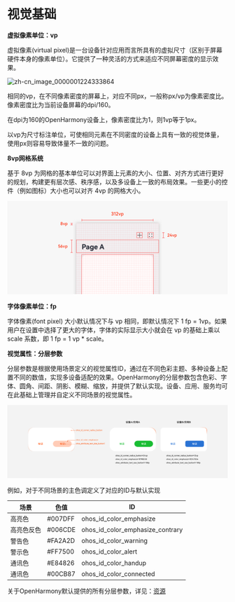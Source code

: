 # 视觉基础


**虚拟像素单位：vp**


虚拟像素(virtual pixel)是一台设备针对应用而言所具有的虚拟尺寸（区别于屏幕硬件本身的像素单位）。它提供了一种灵活的方式来适应不同屏幕密度的显示效果。


![zh-cn_image_0000001224333864](figures/zh-cn_image_0000001224333864.png)


相同的vp，在不同像素密度的屏幕上，对应不同px，一般称px/vp为像素密度比。像素密度比为当前设备屏幕的dpi/160。


在dpi为160的OpenHarmony设备上，像素密度比为1，则1vp等于1px。


以vp为尺寸标注单位，可使相同元素在不同密度的设备上具有一致的视觉体量，使用px则容易导致体量不一致的问题。


**8vp网格系统**


基于 8vp 为网格的基本单位可以对界面上元素的大小、位置、对齐方式进行更好的规划，构建更有层次感、秩序感，以及多设备上一致的布局效果。一些更小的控件（例如图标）大小也可以对齐 4vp 的网格大小。


![8vp](figures/8vp.png)


**字体像素单位：fp**


字体像素(font pixel) 大小默认情况下与 vp 相同，即默认情况下 1 fp = 1vp。如果用户在设置中选择了更大的字体，字体的实际显示大小就会在 vp 的基础上乘以 scale 系数，即 1 fp = 1 vp \* scale。


**视觉属性：分层参数**


分层参数是根据使用场景定义的视觉属性ID，通过在不同色彩主题、多种设备上配置不同的数值，实现多设备适配的效果。OpenHarmony的分层参数包含色彩、字体、圆角、间距、阴影、模糊、缩放，并提供了默认实现。设备、应用、服务均可在此基础上管理并自定义不同场景的视觉属性。


![画板 copy](figures/画板copy.png)


例如，对于不同场景的主色调定义了对应的ID与默认实现


| 场景       | 色值     | ID                               |
| -------- | -------- | -------- |
| 高亮色 | \#007DFF | ohos_id_color_emphasize |
|  高亮色反色  | #006CDE |ohos_id_color_emphasize_contrary|
| 警告色 | \#FA2A2D |ohos_id_color_warning|
| 警示色 | \#FF7500 |ohos_id_color_alert|
| 通讯色 | \#E84826 |ohos_id_color_handup|
| 通讯色 | \#00CB87 |ohos_id_color_connected|


关于OpenHarmony默认提供的所有分层参数，详见：[资源](design-resources.md)

